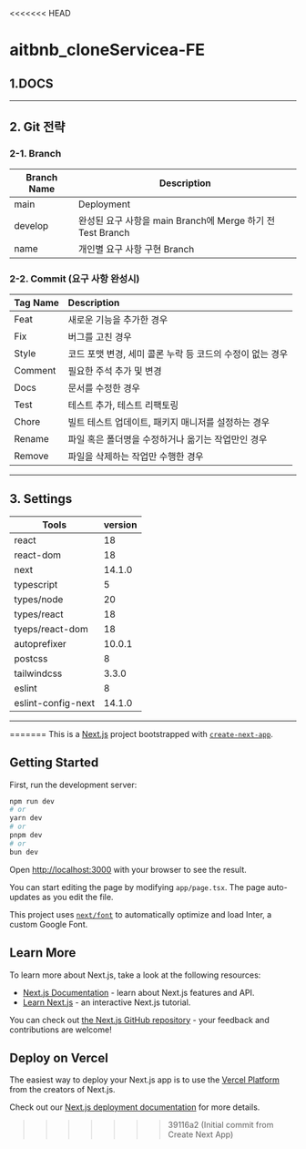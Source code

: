 <<<<<<< HEAD
# aitbnb_cloneServicea-FE

## 1.DOCS

---

## 2. Git 전략

### 2-1. Branch

| Branch Name | Description                                                |
| ----------- | ---------------------------------------------------------- |
| main        | Deployment                                                 |
| develop     | 완성된 요구 사항을 main Branch에 Merge 하기 전 Test Branch |
| name        | 개인별 요구 사항 구현 Branch                               |

### 2-2. Commit (요구 사항 완성시)

| Tag Name | Description                                               |
| -------- | :-------------------------------------------------------- |
| Feat     | 새로운 기능을 추가한 경우                                 |
| Fix      | 버그를 고친 경우                                          |
| Style    | 코드 포맷 변경, 세미 콜론 누락 등 코드의 수정이 없는 경우 |
| Comment  | 필요한 주석 추가 및 변경                                  |
| Docs     | 문서를 수정한 경우                                        |
| Test     | 테스트 추가, 테스트 리팩토링                              |
| Chore    | 빌트 테스트 업데이트, 패키지 매니저를 설정하는 경우       |
| Rename   | 파일 혹은 폴더명을 수정하거나 옮기는 작업만인 경우        |
| Remove   | 파일을 삭제하는 작업만 수행한 경우                        |

---

## 3. Settings

| Tools              | version |
| ------------------ | ------- |
| react              | 18      |
| react-dom          | 18      |
| next               | 14.1.0  |
| typescript         | 5       |
| types/node         | 20      |
| types/react        | 18      |
| tyeps/react-dom    | 18      |
| autoprefixer       | 10.0.1  |
| postcss            | 8       |
| tailwindcss        | 3.3.0   |
| eslint             | 8       |
| eslint-config-next | 14.1.0  |

---
=======
This is a [Next.js](https://nextjs.org/) project bootstrapped with [`create-next-app`](https://github.com/vercel/next.js/tree/canary/packages/create-next-app).

## Getting Started

First, run the development server:

```bash
npm run dev
# or
yarn dev
# or
pnpm dev
# or
bun dev
```

Open [http://localhost:3000](http://localhost:3000) with your browser to see the result.

You can start editing the page by modifying `app/page.tsx`. The page auto-updates as you edit the file.

This project uses [`next/font`](https://nextjs.org/docs/basic-features/font-optimization) to automatically optimize and load Inter, a custom Google Font.

## Learn More

To learn more about Next.js, take a look at the following resources:

- [Next.js Documentation](https://nextjs.org/docs) - learn about Next.js features and API.
- [Learn Next.js](https://nextjs.org/learn) - an interactive Next.js tutorial.

You can check out [the Next.js GitHub repository](https://github.com/vercel/next.js/) - your feedback and contributions are welcome!

## Deploy on Vercel

The easiest way to deploy your Next.js app is to use the [Vercel Platform](https://vercel.com/new?utm_medium=default-template&filter=next.js&utm_source=create-next-app&utm_campaign=create-next-app-readme) from the creators of Next.js.

Check out our [Next.js deployment documentation](https://nextjs.org/docs/deployment) for more details.
>>>>>>> 39116a2 (Initial commit from Create Next App)
